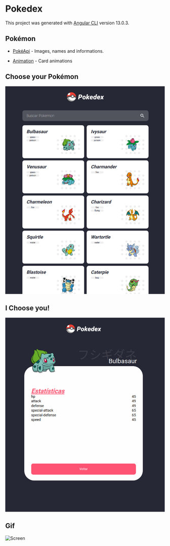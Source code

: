 # Pokedex

This project was generated with [Angular CLI](https://github.com/angular/angular-cli) version 13.0.3.

## Pokémon

* [PokéApi](http://pokeapi.co/) - Images, names and informations.

* [Animation](https://www.theappguruz.com/tag-tools/web/CSSAnimations/) - Card animations

## Choose your Pokémon


![seach](src/assets/telaPokedex.jpg)

## I Choose you!

![Cards](src/assets/cardPokedex.jpg)

## Gif

![Screen](src/assets/gifscreen.gif)




